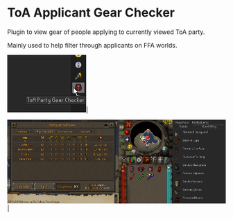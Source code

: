 # ToA Applicant Gear Checker

Plugin to view gear of people applying to currently viewed ToA party.

Mainly used to help filter through applicants on FFA worlds.

![Side Panel](/readme_images/panel.png)|

![In game](/readme_images/in-game.png)|